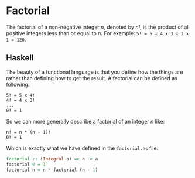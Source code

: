 # Factorial

The factorial of a non-negative integer *n*, denoted by *n!*, is
the product of all positive integers less than or equal to *n*.
For example: `5! = 5 x 4 x 3 x 2 x 1 = 120`.

## Haskell

The beauty of a functional language is that you define how the
things are rather than defining how to get the result. A factorial
can be defined as following:

```
5! = 5 x 4!
4! = 4 x 3!
...
0! = 1
```

So we can more generally describe a factorial of an integer *n*
like:

```
n! = n * (n - 1)!
0! = 1
```

Which is exactly what we have defined in the `factorial.hs` file:

```haskell
factorial :: (Integral a) => a -> a
factorial 0 = 1
factorial n = n * factorial (n - 1)
```
